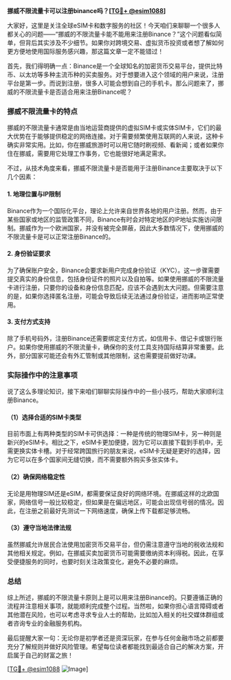 **挪威不限流量卡可以注册binance吗？[[TG💪+ @esim1088](https://t.me/s/esim1088)]**

大家好，这里是关注全球eSIM卡和数字服务的社区！今天咱们来聊聊一个很多人都关心的问题——“挪威的不限流量卡能不能用来注册Binance？”这个问题看似简单，但背后其实涉及不少细节。如果你对跨境交易、虚拟货币投资或者想了解如何更方便地使用国际服务感兴趣，那这篇文章一定不能错过！

首先，我们得明确一点：Binance是一个全球知名的加密货币交易平台，提供比特币、以太坊等多种主流币种的买卖服务。对于想要进入这个领域的用户来说，注册平台是第一步。而说到注册，很多人可能会想到自己的手机卡。那么问题来了，挪威的不限流量卡是否适合用来注册Binance呢？

### 挪威不限流量卡的特点

挪威的不限流量卡通常是由当地运营商提供的虚拟SIM卡或实体SIM卡，它们的最大优势在于能够提供稳定的网络连接。对于需要频繁使用互联网的人来说，这种卡确实非常实用。比如，你在挪威旅游时可以用它随时刷视频、看新闻；或者如果你住在挪威，需要用它处理工作事务，它也能很好地满足需求。

不过，从技术角度来看，挪威不限流量卡是否能用于注册Binance主要取决于以下几个因素：

#### 1. 地理位置与IP限制
Binance作为一个国际化平台，理论上允许来自世界各地的用户注册。然而，由于某些国家或地区的监管政策不同，Binance有时会对特定地区的IP地址实施访问限制。挪威作为一个欧洲国家，并没有被完全屏蔽，因此大多数情况下，使用挪威的不限流量卡是可以正常注册Binance的。

#### 2. 身份验证要求
为了确保账户安全，Binance会要求新用户完成身份验证（KYC）。这一步骤需要提交真实的身份信息，包括身份证件的照片以及自拍等。如果使用挪威的不限流量卡进行注册，只要你的设备和身份信息匹配，应该不会遇到太大问题。但需要注意的是，如果你选择匿名注册，可能会导致后续无法通过身份验证，进而影响正常使用。

#### 3. 支付方式支持
除了手机号码外，注册Binance还需要绑定支付方式，如信用卡、借记卡或银行账户。如果你使用挪威的不限流量卡，确保你的支付工具支持国际结算非常重要。此外，部分国家可能还会有外汇管制或其他限制，这也需要提前做好功课。

### 实际操作中的注意事项

说了这么多理论知识，接下来咱们聊聊实际操作中的一些小技巧，帮助大家顺利注册Binance。

#### （1）选择合适的SIM卡类型
目前市面上有两种类型的SIM卡可供选择：一种是传统的物理SIM卡，另一种则是新兴的eSIM卡。相比之下，eSIM卡更加便捷，因为它可以直接下载到手机中，无需更换实体卡槽。对于经常跨国旅行的朋友来说，eSIM卡无疑是更好的选择，因为它可以在多个国家间无缝切换，而不需要额外购买多张实体卡。

#### （2）确保网络稳定性
无论是用物理SIM还是eSIM，都需要保证良好的网络环境。在挪威这样的北欧国家，网络信号一般比较稳定，但如果是在偏远地区，可能会出现信号弱的情况。因此，在注册之前最好先测试一下网络速度，确保上传下载都足够流畅。

#### （3）遵守当地法律法规
虽然挪威允许居民合法使用加密货币交易平台，但仍需注意遵守当地的税收法规和其他相关规定。例如，在挪威买卖加密货币可能需要缴纳资本利得税。因此，在享受便捷服务的同时，也要时刻关注政策变化，避免不必要的麻烦。

### 总结

综上所述，挪威的不限流量卡原则上是可以用来注册Binance的。只要遵循正确的流程并注意相关事项，就能顺利完成整个过程。当然啦，如果你担心语言障碍或者其他潜在风险，也可以考虑寻求专业人士的帮助，比如加入相关的社交媒体群组或者咨询专业的金融服务机构。

最后提醒大家一句：无论你是初学者还是资深玩家，在参与任何金融市场之前都要充分了解规则并做好风险管理。希望每位读者都能找到最适合自己的解决方案，开启属于自己的财富之旅！

[[TG💪+ @esim1088](https://t.me/s/esim1088) ![Image](https://i.postimg.cc/4NQfJmqS/Snipaste-2025-05-13-00-14-12.png)]